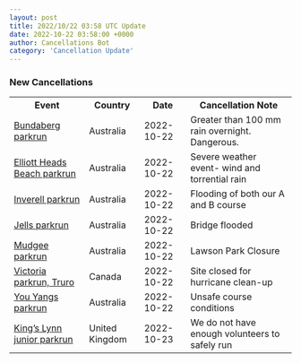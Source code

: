 ```yaml
---
layout: post
title: 2022/10/22 03:58 UTC Update
date: 2022-10-22 03:58:00 +0000
author: Cancellations Bot
category: 'Cancellation Update'
---
```


<h3>New Cancellations</h3>
<div class='hscrollable'>
<table style='width: 100%'>
    <tr>
        <th>Event</th>
        <th>Country</th>
        <th>Date</th>
        <th>Cancellation Note</th>
    </tr>
    <tr>
        <td><a href="https://www.parkrun.com.au/bundaberg">Bundaberg parkrun</a></td>
        <td>Australia</td>
        <td>2022-10-22</td>
        <td>Greater than 100 mm rain overnight.  Dangerous.</td>
    </tr>
    <tr>
        <td><a href="https://www.parkrun.com.au/elliottheadsbeach">Elliott Heads Beach parkrun</a></td>
        <td>Australia</td>
        <td>2022-10-22</td>
        <td>Severe weather event- wind and torrential rain</td>
    </tr>
    <tr>
        <td><a href="https://www.parkrun.com.au/inverell">Inverell parkrun</a></td>
        <td>Australia</td>
        <td>2022-10-22</td>
        <td>Flooding of both our A and B course</td>
    </tr>
    <tr>
        <td><a href="https://www.parkrun.com.au/jells">Jells parkrun</a></td>
        <td>Australia</td>
        <td>2022-10-22</td>
        <td>Bridge flooded</td>
    </tr>
    <tr>
        <td><a href="https://www.parkrun.com.au/mudgee">Mudgee parkrun</a></td>
        <td>Australia</td>
        <td>2022-10-22</td>
        <td>Lawson Park Closure</td>
    </tr>
    <tr>
        <td><a href="https://www.parkrun.ca/victoriatruro">Victoria parkrun, Truro</a></td>
        <td>Canada</td>
        <td>2022-10-22</td>
        <td>Site closed for hurricane clean-up</td>
    </tr>
    <tr>
        <td><a href="https://www.parkrun.com.au/youyangs">You Yangs parkrun</a></td>
        <td>Australia</td>
        <td>2022-10-22</td>
        <td>Unsafe course conditions</td>
    </tr>
    <tr>
        <td><a href="https://www.parkrun.org.uk/kingslynn-juniors">King’s Lynn junior parkrun</a></td>
        <td>United Kingdom</td>
        <td>2022-10-23</td>
        <td>We do not have enough volunteers to safely run</td>
    </tr>
</table>
</div>
